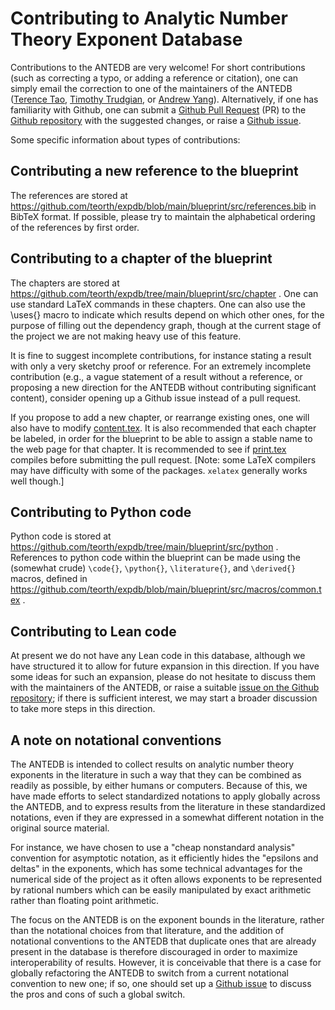 # Contributing to Analytic Number Theory Exponent Database

Contributions to the ANTEDB are very welcome!  For short contributions (such as correcting a typo, or adding a reference or citation), one can simply email the correction to one of the maintainers of the ANTEDB ([Terence Tao](mailto:tao@math.ucla.edu), [Timothy Trudgian](mailto:timothy.trudgian@unsw.edu.au), or [Andrew Yang](mailto:andrew.yang1@unsw.edu.au)).  Alternatively, if one has familiarity with Github, one can submit a [Github Pull Request](https://github.com/teorth/expdb/pulls) (PR) to the [Github repository](https://github.com/teorth/expdb) with the suggested changes, or raise a [Github issue](https://github.com/teorth/expdb/issues).

Some specific information about types of contributions:

## Contributing a new reference to the blueprint

The references are stored at https://github.com/teorth/expdb/blob/main/blueprint/src/references.bib in BibTeX format.  If possible, please try to maintain the alphabetical ordering of the references by first order.

## Contributing to a chapter of the blueprint

The chapters are stored at https://github.com/teorth/expdb/tree/main/blueprint/src/chapter .  One can use standard LaTeX commands in these chapters.  One can also use the \uses{} macro to indicate which results depend on which other ones, for the purpose of filling out the dependency graph, though at the current stage of the project we are not making heavy use of this feature.

It is fine to suggest incomplete contributions, for instance stating a result with only a very sketchy proof or reference.  For an extremely incomplete contribution (e.g., a vague statement of a result without a reference, or proposing a new direction for the ANTEDB without contributing significant content), consider opening up a Github issue instead of a pull request.

If you propose to add a new chapter, or rearrange existing ones, one will also have to modify [content.tex](https://github.com/teorth/expdb/blob/main/blueprint/src/content.tex).  It is also recommended that each chapter be labeled, in order for the blueprint to be able to assign a stable name to the web page for that chapter.  It is recommended to see if [print.tex](https://github.com/teorth/expdb/blob/main/blueprint/src/print.tex) compiles before submitting the pull request. [Note: some LaTeX compilers may have difficulty with some of the packages.  `xelatex` generally works well though.]

## Contributing to Python code

Python code is stored at https://github.com/teorth/expdb/tree/main/blueprint/src/python .  References to python code within the blueprint can be made using the (somewhat crude) `\code{}`, `\python{}`, `\literature{}`, and `\derived{}` macros, defined in https://github.com/teorth/expdb/blob/main/blueprint/src/macros/common.tex .

## Contributing to Lean code

At present we do not have any Lean code in this database, although we have structured it to allow for future expansion in this direction.  If you have some ideas for such an expansion, please do not hesitate to discuss them with the maintainers of the ANTEDB, or raise a suitable [issue on the Github repository](https://github.com/teorth/expdb/issues); if there is sufficient interest, we may start a broader discussion to take more steps in this direction.

## A note on notational conventions

The ANTEDB is intended to collect results on analytic number theory exponents in the literature in such a way that they can be combined as readily as possible, by either humans or computers.  Because of this, we have made efforts to select standardized notations to apply globally across the ANTEDB, and to express results from the literature in these standardized notations, even if they are expressed in a somewhat different notation in the original source material.

For instance, we have chosen to use a "cheap nonstandard analysis" convention for asymptotic notation, as it efficiently hides the "epsilons and deltas" in the exponents, which has some technical advantages for the numerical side of the project as it often allows exponents to be represented by rational numbers which can be easily manipulated by exact arithmetic rather than floating point arithmetic.

The focus on the ANTEDB is on the exponent bounds in the literature, rather than the notational choices from that literature, and the addition of notational conventions to the ANTEDB that duplicate ones that are already present in the database is therefore discouraged in order to maximize interoperability of results.  However, it is conceivable that there is a case for globally refactoring the ANTEDB to switch from a current notational convention to new one; if so, one should set up a [Github issue](https://github.com/teorth/expdb/issues) to discuss the pros and cons of such a global switch.
